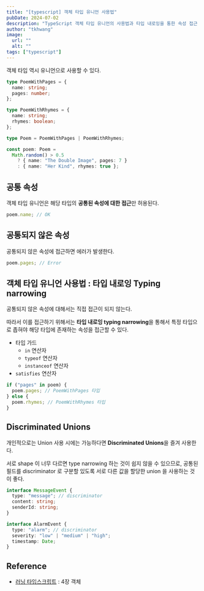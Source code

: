 ```yaml
---
title: "[typescript] 객체 타입 유니언 사용법"
pubDate: 2024-07-02
description: "TypeScript 객체 타입 유니언의 사용법과 타입 내로잉을 통한 속성 접근 방법"
author: "tkhwang"
image:
  url: ""
  alt: ""
tags: ["typescript"]
---
```


객체 타입 역시 유니언으로 사용할 수 있다.

```typescript
type PoemWithPages = {
  name: string;
  pages: number;
};

type PoemWithRhymes = {
  name: string;
  rhymes: boolean;
};

type Poem = PoemWithPages | PoemWithRhymes;

const poem: Poem =
  Math.random() > 0.5
    ? { name: "The Double Image", pages: 7 }
    : { name: "Her Kind", rhymes: true };
```

## 공통 속성

객체 타입 유니언은 해당 타입의 **공통된 속성에 대한 접근**만 허용된다.

```typescript
poem.name; // OK
```

## 공통되지 않은 속성

공통되지 않은 속성에 접근하면 에러가 발생한다.

```typescript
poem.pages; // Error
```

## 객체 타입 유니언 사용법 : 타입 내로잉 Typing narrowing

공통되지 않은 속성에 대해서는 직접 접근이 되지 않는다.

따라서 이를 접근하기 위해서는 **타입 내로잉 typing narrowing**을 통해서 특정 타입으로 좁혀야 해당 타입에 존재하는 속성을 접근할 수 있다.

- 타입 가드
  - `in` 연산자
  - `typeof` 연산자
  - `instanceof` 연산자
- `satisfies` 연산자

```typescript
if ("pages" in poem) {
  poem.pages; // PoemWithPages 타입
} else {
  poem.rhymes; // PoemWithRhymes 타입
}
```

## Discriminated Unions

개인적으로는 Union 사용 시에는 가능하다면 **Discriminated Unions**을 즐겨 사용한다.

서로 shape 이 너무 다르면 type narrowing 하는 것이 쉽지 않을 수 있으므로, 공통된 필드를 discriminator 로 구분할 있도록 서로 다른 값을 할당한 union 을 사용하는 것이 좋다.

```typescript
interface MessageEvent {
  type: "message"; // discriminator
  content: string;
  senderId: string;
}

interface AlarmEvent {
  type: "alarm"; // discriminator
  severity: "low" | "medium" | "high";
  timestamp: Date;
}
```

## Reference

- [러닝 타입스크립트](https://www.aladin.co.kr/shop/wproduct.aspx?ItemId=307683870&start=slayer) : 4장 객체
